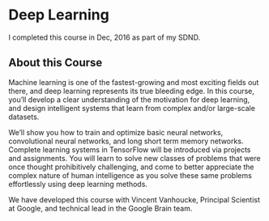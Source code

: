 # Deep Learning

I completed this course in Dec, 2016 as part of my SDND.

## About this Course

Machine learning is one of the fastest-growing and most exciting fields out there, and deep learning represents its true bleeding edge. In this course, you’ll develop a clear understanding of the motivation for deep learning, and design intelligent systems that learn from complex and/or large-scale datasets.

We’ll show you how to train and optimize basic neural networks, convolutional neural networks, and long short term memory networks. Complete learning systems in TensorFlow will be introduced via projects and assignments. You will learn to solve new classes of problems that were once thought prohibitively challenging, and come to better appreciate the complex nature of human intelligence as you solve these same problems effortlessly using deep learning methods.

We have developed this course with Vincent Vanhoucke, Principal Scientist at Google, and technical lead in the Google Brain team.